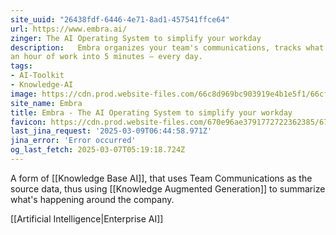 ```yaml
---
site_uuid: "26438fdf-6446-4e71-8ad1-457541ffce64"
url: https://www.embra.ai/
zinger: The AI Operating System to simplify your workday
description:   Embra organizes your team's communications, tracks what's important, and turns
an hour of work into 5 minutes — every day.
tags:
- AI-Toolkit
- Knowledge-AI
image: https://cdn.prod.website-files.com/66c8d969bc903919e4b1e5f1/66cf95c92587001d68617c03_OG_card_white.png
site_name: Embra
title: Embra - The AI Operating System to simplify your workday
favicon: https://cdn.prod.website-files.com/670e96ae3791772722362385/673a79f8a5fe7ade4cb5ad0b_66ccca267ae2edaa3d402a5c_favicon.png
last_jina_request: '2025-03-09T06:44:58.971Z'
jina_error: 'Error occurred'
og_last_fetch: 2025-03-07T05:19:18.724Z
---
```

A form of [[Knowledge Base AI]], that uses Team Communications as the source data, thus using [[Knowledge Augmented Generation]] to summarize what's happening around the company.



[[Artificial Intelligence|Enterprise AI]]
